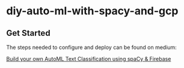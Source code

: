 # diy-auto-ml-with-spacy-and-gcp

## Get Started

The steps needed to configure and deploy can be found on medium:

[Build your own AutoML Text Classification using spaCy & Firebase](https://medium.com/@adhayes88/build-your-own-automl-text-classification-using-spacy-firebase-part-1-6093a59dd32c)


